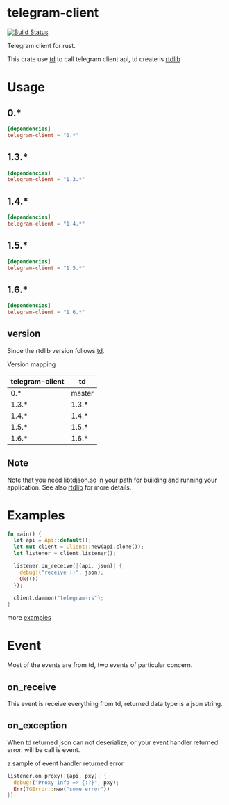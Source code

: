 telegram-client
===

[![Build Status](https://api.travis-ci.org/fewensa/telegram-client.svg)](https://travis-ci.org/fewensa/telegram-client/)

Telegram client for rust.

This crate use [td](https://github.com/tdlib/td) to call telegram client api, td create is [rtdlib](https://crates.io/crates/rtdlib)


# Usage

## 0.*

```toml
[dependencies]
telegram-client = "0.*"
```

## 1.3.*

```toml
[dependencies]
telegram-client = "1.3.*"
```

## 1.4.*

```toml
[dependencies]
telegram-client = "1.4.*"
```

## 1.5.*

```toml
[dependencies]
telegram-client = "1.5.*"
```

## 1.6.*

```toml
[dependencies]
telegram-client = "1.6.*"
```


## version

Since the rtdlib version follows [td](https://github.com/tdlib/td).

Version mapping

| telegram-client    | td      |
|--------------------|---------|
| 0.*                | master  |
| 1.3.*              | 1.3.*   |
| 1.4.*              | 1.4.*   |
| 1.5.*              | 1.5.*   |
| 1.6.*              | 1.6.*   |

## Note

Note that you need [libtdjson.so](https://github.com/tdlib/td) in your path for building and running your application. See also [rtdlib](https://github.com/fewensa/rtdlib) for more details.

# Examples

```rust
fn main() {
  let api = Api::default();
  let mut client = Client::new(api.clone());
  let listener = client.listener();

  listener.on_receive(|(api, json)| {
    debug!("receive {}", json);
    Ok(())
  });

  client.daemon("telegram-rs");
}
```

more [examples](./examples)



# Event

Most of the events are from td, two events of particular concern.

## on_receive

This event is receive everything from td, returned data type is a json string.

## on_exception

When td returned json can not deserialize, or your event handler returned error. will be call is event.

a sample of event handler returned error

```rust
listener.on_proxy(|(api, pxy)| {
  debug!("Proxy info => {:?}", pxy);
  Err(TGError::new("some error"))
});
```
